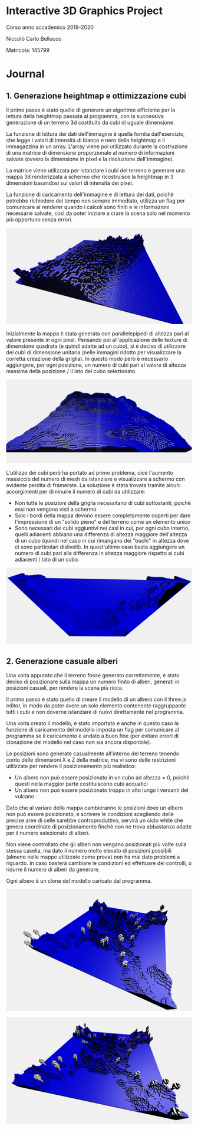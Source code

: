 # Interactive 3D Graphics Project 

Corso anno accademico 2019-2020

Niccolò Carlo Bellucco

Matricola: 145799

# Journal

## 1. Generazione heightmap e ottimizzazione cubi

Il primo passo è stato quello di generare un algoritmo efficiente per la lettura della heightmap passata al programma, con la successiva generazione di un terreno 3d costituito da cubi di uguale dimensione.

La funzione di lettura dei dati dell'immagine è quella fornita dall'esercizio, che legge i valori di intensità di bianco e nero della heightmap e li immagazzina in un array. L'array viene poi utilizzato durante la costruzione di una matrice di dimensione proporzionale al numero di informazioni salvate (ovvero la dimensione in pixel e la risoluzione dell'immagine).

La matrice viene utilizzata per istanziare i cubi del terreno e generare una mappa 3d renderizzata a schermo che ricostruisce la heightmap in 3 dimensioni basandosi sui valori di intensità dei pixel.

La funzione di caricamento dell'immagine e di lettura dei dati, poichè potrebbe richiedere del tempo non sempre immediato, utilizza un flag per comunicare al renderer quando i calcoli sono finiti e le informazioni necessarie salvate, così da poter iniziare a crare la scena solo nel momento più opportuno senza errori.

![mappa1](images/mappa1.png)

Inizialmente la mappa è stata generata con parallelepipedi di altezza pari al valore presente in ogni pixel. Pensando poi all'applicazione delle texture di dimensione quadrata (e quindi adatte ad un cubo), si è deciso di utilizzare dei cubi di dimensione unitaria (nelle immagini ridotto per visualizzare la corretta creazione della griglia). In questo modo però è necessario aggiungere, per ogni posizione, un numero di cubi pari al valore di altezza massima della posizione / il lato del cubo selezionato.

![mappa1](images/mappa3.png)

L'utilizzo dei cubi però ha portato ad primo problema, cioè l'aumento massiccio del numero di mesh da istanziare e visualizzare a schermo con evidente perdita di framerate. La soluzione è stata trovata tramite alcuni accorgimenti per diminuire il numero di cubi da utilizzare:
- Non tutte le posizioni della griglia necessitano di cubi sottostanti, poichè essi non vengono visti a schermo
- Solo i bordi della mappa devono essere completamente coperti per dare l'impressione di un "solido pieno" e del terreno come un elemento unico
- Sono necessari dei cubi aggiuntivi nei casi in cui, per ogni cubo interno, quelli adiacenti abbiano una differenza di altezza maggiore dell'altezza di un cubo (quindi nel caso in cui rimangano dei "buchi" in altezza dove ci sono particolari dislivelli). In quest'ultimo caso basta aggiungere un numero di cubi pari alla differenza in altezza maggiore rispetto ai cubi adiacenti / lato di un cubo.

![mappa1](images/mappa2.png)

## 2. Generazione casuale alberi


Una volta appurato che il terreno fosse generato correttamente, è stato deciso di posizionare sulla mappa un numero finito di alberi, generati in posizioni casuali, per rendere la scena più ricca.

Il primo passo è stato quello di creare il modello di un albero con il three.js editor, in modo da poter avere un solo elemento contenente raggruppante tutti i cubi e non doverne istanziare di nuovi direttamente nel programma.

Una volta creato il modello, è stato importato e anche in questo caso la funzione di caricamento del modello imposta un flag per comunicare al programma se il caricamento è andato a buon fine (per evitare errori di clonazione del modello nel caso non sia ancora disponbile).

Le posizioni sono generate casualmente all'interno del terreno tenendo conto delle dimensioni X e Z della matrice, ma vi sono delle restrizioni utilizzate per rendere il posizionamento più realistico:
- Un albero non può essere posizionato in un cubo ad altezza = 0, poichè questi nella maggior parte costituiscono cubi acquatici
- Un albero non può essere posizionato troppo in alto lungo i versanti del vulcano

Dato che al variare della mappa cambieranno le posizioni dove un albero non può essere posizionato, e scrivere le condizioni scegliendo delle precise aree di celle sarebbe controproduttivo, servirà un ciclo while che genera coordinate di posizionamento finchè non ne trova abbastanza adatte per il numero selezionato di alberi.

Non viene controllato che gli alberi non vengano posizionati più volte sulla stessa casella, ma dato il numero molto elevato di posizioni possibili (almeno nelle mappe utilizzate come prova) non ha mai dato problemi a riguardo. In caso basterà cambiare le condizioni ed effettuare dei controlli, o ridurre il numero di alberi da generare.

Ogni albero è un clone del modello caricato dal programma.

![alberi1](images/alberi1.png)

![alberi2](images/alberi2.png)


